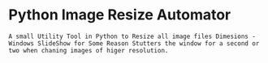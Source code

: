 # Python Image Resize Automator
`A small Utility Tool in Python to Resize all image files Dimesions - Windows SlideShow for Some Reason Stutters the window for a second or two when chaning images of higer resolution.` 